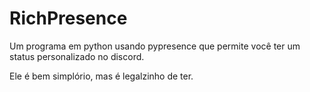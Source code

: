 # RichPresence
Um programa em python usando pypresence que permite você ter um status personalizado no discord.

Ele é bem simplório, mas é legalzinho de ter.
